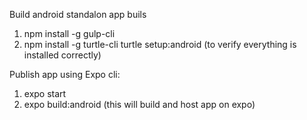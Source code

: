 Build android standalon app buils

1) npm install -g gulp-cli
2) npm install -g turtle-cli
turtle setup:android (to verify everything is installed correctly)

Publish app using Expo cli:
1) expo start
2) expo build:android (this will build and host app on expo)